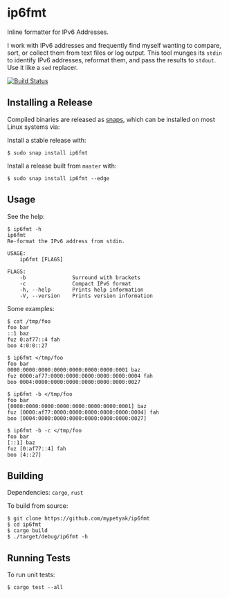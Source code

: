 # ip6fmt
Inline formatter for IPv6 Addresses.

I work with IPv6 addresses and frequently find myself wanting to compare, sort, or collect them from text files or log output.  This tool munges its `stdin` to identify IPv6 addresses, reformat them, and pass the results to `stdout`.  Use it like a `sed` replacer.

[![Build Status](https://travis-ci.org/mypetyak/ip6fmt.svg?branch=master)](https://travis-ci.org/mypetyak/ip6fmt)

## Installing a Release
Compiled binaries are released as [snaps](https://snapcraft.io/docs/getting-started), which can be installed on most Linux systems via:

Install a stable release with:
```
$ sudo snap install ip6fmt
```

Install a release built from `master` with:

```
$ sudo snap install ip6fmt --edge
```

## Usage
See the help:

```
$ ip6fmt -h
ip6fmt
Re-format the IPv6 address from stdin.

USAGE:
    ip6fmt [FLAGS]

FLAGS:
    -b               Surround with brackets
    -c               Compact IPv6 format
    -h, --help       Prints help information
    -V, --version    Prints version information
```

Some examples:

```
$ cat /tmp/foo
foo bar
::1 baz
fuz 0:af77::4 fah
boo 4:0:0::27

$ ip6fmt </tmp/foo
foo bar
0000:0000:0000:0000:0000:0000:0000:0001 baz
fuz 0000:af77:0000:0000:0000:0000:0000:0004 fah
boo 0004:0000:0000:0000:0000:0000:0000:0027

$ ip6fmt -b </tmp/foo
foo bar
[0000:0000:0000:0000:0000:0000:0000:0001] baz
fuz [0000:af77:0000:0000:0000:0000:0000:0004] fah
boo [0004:0000:0000:0000:0000:0000:0000:0027]

$ ip6fmt -b -c </tmp/foo
foo bar
[::1] baz
fuz [0:af77::4] fah
boo [4::27]
```


## Building
Dependencies: `cargo`, `rust`

To build from source:

```
$ git clone https://github.com/mypetyak/ip6fmt
$ cd ip6fmt
$ cargo build
$ ./target/debug/ip6fmt -h
```

## Running Tests
To run unit tests:

```
$ cargo test --all
```
